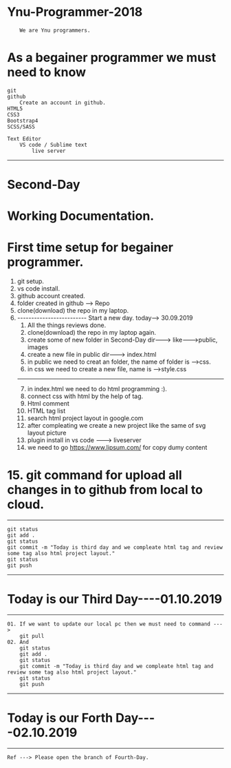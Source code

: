 # Ynu-Programmer-2018
```
    We are Ynu programmers.
```

# As a begainer programmer we must need to know
```
git
github
	Create an account in github.
HTML5
CSS3
Bootstrap4
SCSS/SASS

Text Editor
    VS code / Sublime text
        live server
```
-----------------------------------------------------------------------------
# Second-Day
# Working Documentation.
# First time setup for begainer programmer.

01. git setup.
02. vs code install.
03. github account created.
04. folder created in github --> Repo
05. clone(download) the repo in my laptop.
06. ------------------------- Start a new day. today--> 30.09.2019
    01. All the things reviews done.
    02. clone(download) the repo in my laptop again.
    03. create some of new folder in Second-Day dir---> like--->public, images
    04. create a new file in public dir---> index.html 
    05. in public we need to creat an folder, the name of folder is -->css.
    06. in css we need to create a new file, name is -->style.css
    -----------------------------------------------------------------
    07. in index.html we need to do html programming :).
    08. connect css with html by the help of <link href=""> tag.
    09. Html comment
    10. HTML tag list
    11. search html project layout in google.com
    12. after compleating we create a new project like the same of svg layout picture
    13. plugin install in vs code ---> liveserver
    14. we need to go https://www.lipsum.com/ for copy dumy content

#   15. git command for upload all changes in to github from local to cloud.
-----------------------------------------------------------------
    git status
    git add .
    git status
    git commit -m "Today is third day and we compleate html tag and review some tag also html project layout."
    git status
    git push
------------------------------------------------------------------------------
# Today is our Third Day----01.10.2019   
-----------------------------------------------------------------------------
    01. If we want to update our local pc then we must need to command --->
        git pull
    02. And
        git status
        git add .
        git status
        git commit -m "Today is third day and we compleate html tag and review some tag also html project layout."
        git status
        git push
-----------------------------------------------------------------------------
# Today is our Forth Day----02.10.2019
-----------------------------------------------------------------------------
    Ref ---> Please open the branch of Fourth-Day.